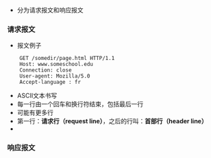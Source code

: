 - 分为请求报文和响应报文

### 请求报文
- 报文例子
```
	GET /somedir/page.html HTTP/1.1
	Host: www.someschool.edu
	Connection: close
	User-agent: Mozilla/5.0
	Accept-language : fr
```
- ASCII文本书写
- 每一行由一个回车和换行符结束，包括最后一行
- 可能有更多行
- 第一行：**请求行（request line）**，之后的行叫：**首部行（header line）**
- 
### 响应报文